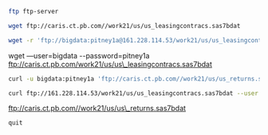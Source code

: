 

```sh
ftp ftp-server
```

```sh
wget ftp://caris.ct.pb.com//work21/us/us_leasingcontracs.sas7bdat
```

```sh
wget -r 'ftp://bigdata:pitney1a@161.228.114.53/work21/us/us_leasingcontracs.sas7bdat'
```

wget —user=bigdata --password=pitney1a ftp://caris.ct.pb.com/work21/us/us\_leasingcontracs.sas7bdat

```sh
curl -u bigdata:pitney1a 'ftp://caris.ct.pb.com//work21/us/us_returns.sas7bdat' -o ~/us_returns.sas7bdat

curl ftp://161.228.114.53/work21/us/us_leasingcontracs.sas7bdat --user bigdata:pitney1a -o us_leasingcontracs.sas7bdat
```

ftp://caris.ct.pb.com//work21/us/us\_returns.sas7bdat

```sh
quit
```

